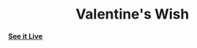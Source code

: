 <h1 align="center">
    Valentine's Wish
</h1>


#### [See it Live](https://hieudepoet.github.io/ValentineWish/)
